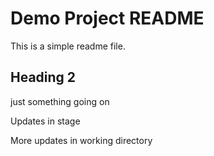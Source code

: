 # Demo Project README

This is a simple readme file.

## Heading 2

just something going on

Updates in stage

More updates in working directory